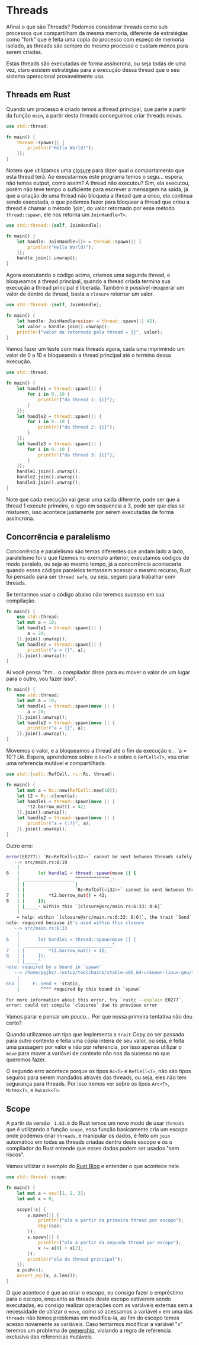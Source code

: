# Threads

Afinal o que são Threads? Podemos considerar threads como sub processos que compartilham da mesma memoria, diferente de estratégias como "fork" que é feita uma copia do processo com espeço de memoria isolado, as threads são sempre do mesmo processo e custam menos para serem criadas.

Estas threads são executadas de forma assíncrona, ou seja todas de uma vez, claro existem estratégias para a execução dessa thread que o seu sistema operacional provavelmente usa. 

## Threads em Rust

Quando um processo é criado temos a thread principal, que parte a partir da função `main`, a partir desta threads conseguimos criar threads novas.

```rust
use std::thread;

fn main() {
    thread::spawn(|| {
        println!("Hello World!");
    });
}
```

Notem que utilizamos uma [closure](./03-closures.md) para dizer qual o comportamento que esta thread terá. Ao executarmos este programa temos o segu... espera, não temos output, como assim? A thread não executou? Sim, ela executou, porém não teve tempo o suficiente para escrever a mensagem na saída, já que a criação de uma thread não bloqueia a thread que a criou, ela continua sendo executada, o que podemos fazer para bloquear a thread que criou a thread é chamar o método 'join', do valor retornado por esse método `thread::spawn`,  ele nos retorna um `JoinHandle<T>`.

```rust
use std::thread::{self, JoinHandle};

fn main() {
    let handle: JoinHandle<()> = thread::spawn(|| {
        println!("Hello World!");
    });
    handle.join().unwrap();
}
```

Agora executando o código acima, criamos uma segunda thread, e bloqueamos a thread principal, quando a thread criada termina sua execução a thread principal é liberada. Também é possível recuperar um valor de dentro da thread, basta a `closure` retornar um valor.

```rust
use std::thread::{self, JoinHandle};

fn main() {
    let handle: JoinHandle<usize> = thread::spawn(|| 42);
    let valor = handle.join().unwrap();
    println!("valor da retornado pela thread = {}", valor);
}
```

Vamos fazer um teste com mais threads agora, cada uma imprimindo um valor de 0 a 10 e bloqueando a thread principal até o termino dessa execução.

```rust
use std::thread;

fn main() {
    let handle1 = thread::spawn(|| {
        for i in 0..10 {
            println!("da thread 1: {i}");
        }
    });
    let handle2 = thread::spawn(|| {
        for i in 0..10 {
            println!("da thread 2: {i}");
        }
    });
    let handle3 = thread::spawn(|| {
        for i in 0..10 {
            println!("da thread 3: {i}");
        }
    });
    handle1.join().unwrap();
    handle2.join().unwrap();
    handle3.join().unwrap();
}
```

Note que cada execução vai gerar uma saída diferente, pode ser que a thread 1 execute primeiro, e logo em sequencia a 3, pode ser que elas se misturem, isso acontece justamente por serem executadas de forma assíncrona.

## Concorrência e paralelismo

Concorrência e paralelismo são temas diferentes que andam lado a lado, paralelismo foi o que fizemos no exemplo anterior, executamos códigos de modo paralelo, ou seja ao mesmo tempo, já a concorrência aconteceria quando esses códigos paralelos tentassem acessar o mesmo recurso, Rust foi pensado para ser `thread safe`, ou seja, seguro para trabalhar com threads.

Se tentarmos usar o código abaixo não teremos sucesso em sua compilação.

```rust
fn main() {
    use std::thread;
    let mut a = 10;
    let handle1 = thread::spawn(|| {
        a = 20;
    }).join().unwrap();
    let handle2 = thread::spawn(|| {
        println!("a = {}", a);
    }).join().unwrap();
}
```

Ai você pensa "hm... o compilador disse para eu mover o valor de um lugar para o outro, vou fazer isso".

```rust
fn main() {
    use std::thread;
    let mut a = 10;
    let handle1 = thread::spawn(move || {
        a = 20;
    }).join().unwrap();
    let handle2 = thread::spawn(move || {
        println!("a = {}", a);
    }).join().unwrap();
}
```

Movemos o valor, e a bloqueamos a thread até o fim da execução e... 'a = 10'? Ué. Espera, aprendemos sobre o `Rc<T>` e sobre o `RefCell<T>`, vou criar uma referencia mutável e compartilhada.

```rust
use std::{cell::RefCell, rc::Rc, thread};

fn main() {
    let mut a = Rc::new(RefCell::new(10));
    let t2 = Rc::clone(&a);
    let handle1 = thread::spawn(move || {
        *t2.borrow_mut() = 42;
    }).join().unwrap();
    let handle2 = thread::spawn(move || {
        println!("a = {:?}", a);
    }).join().unwrap();
}

```

Outro erro:

```sh
error[E0277]: `Rc<RefCell<i32>>` cannot be sent between threads safely
   --> src/main.rs:6:19
    |
6   |       let handle1 = thread::spawn(move || {
    |  ___________________^^^^^^^^^^^^^_-
    | |                   |
    | |                   `Rc<RefCell<i32>>` cannot be sent between threads safely
7   | |         *t2.borrow_mut() = 42;
8   | |     });
    | |_____- within this `[closure@src/main.rs:6:33: 8:6]`
    |
    = help: within `[closure@src/main.rs:6:33: 8:6]`, the trait `Send` is not implemented for `Rc<RefCell<i32>>`
note: required because it's used within this closure
   --> src/main.rs:6:33
    |
6   |       let handle1 = thread::spawn(move || {
    |  _________________________________^
7   | |         *t2.borrow_mut() = 42;
8   | |     });
    | |_____^
note: required by a bound in `spawn`
   --> /home/pgjbz/.rustup/toolchains/stable-x86_64-unknown-linux-gnu/lib/rustlib/src/rust/library/std/src/thread/mod.rs:653:8
    |
653 |     F: Send + 'static,
    |        ^^^^ required by this bound in `spawn`

For more information about this error, try `rustc --explain E0277`.
error: could not compile `closures` due to previous error

```

Vamos parar e pensar um pouco... Por que nossa primeira tentativa não deu certo?

Quando utilizamos um tipo que implementa a `trait` Copy ao ser passada para outro contexto é feita uma cópia inteira de seu valor, ou seja, é feita uma passagem por valor e não por referencia, por isso apenas utilizar o `move` para mover a variável de contexto não nos da sucesso no que queremos fazer.

O segundo erro acontece porque os tipos `Rc<T>` e `RefCell<T>`, não são tipos seguros para serem mandados através das threads, ou seja, eles não tem segurança para threads. Por isso iremos ver sobre os tipos `Arc<T>`, `Mutex<T>`, e `RwLock<T>`.

## Scope

A partir da versão ` 1.63.0` do Rust temos um novo modo de usar `threads` que é utilizando a função `scope`, essa função basicamente cria um escopo onde podemos criar `threads`, e manipular os dados, é feito um `join` automático em todas as threads criadas dentro deste escopo e os o compilador do Rust entende que esses dados podem ser usados "sem riscos".

Vamos utilizar o exemplo do [Rust Blog](https://blog.rust-lang.org/2022/08/11/Rust-1.63.0.html) e entender o que acontece nele.

```rust
use std::thread::scope;

fn main() {
    let mut a = vec![1, 2, 3];
    let mut x = 0;

    scope(|s| {
        s.spawn(|| {
            println!("ola a partir da primeira thread por escopo");
            dbg!(&a);
        });
        s.spawn(|| {
            println!("ola a partir da segunda thread por escopo");
            x += a[0] + a[2];
        });
        println!("ola da thread principal");
    });
    a.push(4);
    assert_eq!(x, a.len());
}
```

O que acontece é que ao criar o escopo, eu consigo fazer o empréstimo para o escopo, enquanto as threads deste escopo estiverem sendo executadas, eu consigo realizar operações com as variáveis externas sem a necessidade de utilizar o `move`, como só acessamos a variável `x` em uma das `threads` não temos problemas em modifica-la, ao fim do escopo temos acesso novamente as variáveis. Caso tentarmos modificar a variável "x" teremos um problema de [ownership](../intermediary-01/03-ownership.md), violando a regra de referencia exclusiva das referencias mutáveis.
